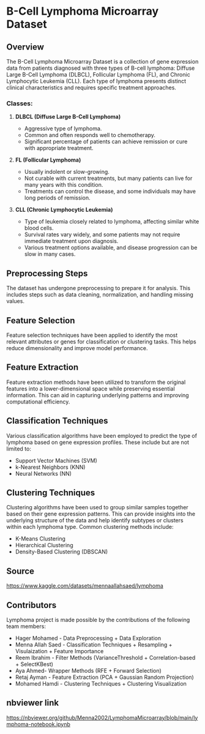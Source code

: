 # B-Cell Lymphoma Microarray Dataset

## Overview
The B-Cell Lymphoma Microarray Dataset is a collection of gene expression data from patients diagnosed with three types of B-cell lymphoma: Diffuse Large B-Cell Lymphoma (DLBCL), Follicular Lymphoma (FL), and Chronic Lymphocytic Leukemia (CLL). Each type of lymphoma presents distinct clinical characteristics and requires specific treatment approaches.

### Classes:
1. **DLBCL (Diffuse Large B-Cell Lymphoma)**
   - Aggressive type of lymphoma.
   - Common and often responds well to chemotherapy.
   - Significant percentage of patients can achieve remission or cure with appropriate treatment.

2. **FL (Follicular Lymphoma)**
   - Usually indolent or slow-growing.
   - Not curable with current treatments, but many patients can live for many years with this condition.
   - Treatments can control the disease, and some individuals may have long periods of remission.

3. **CLL (Chronic Lymphocytic Leukemia)**
   - Type of leukemia closely related to lymphoma, affecting similar white blood cells.
   - Survival rates vary widely, and some patients may not require immediate treatment upon diagnosis.
   - Various treatment options available, and disease progression can be slow in many cases.

## Preprocessing Steps
The dataset has undergone preprocessing to prepare it for analysis. This includes steps such as data cleaning, normalization, and handling missing values.

## Feature Selection
Feature selection techniques have been applied to identify the most relevant attributes or genes for classification or clustering tasks. This helps reduce dimensionality and improve model performance.

## Feature Extraction
Feature extraction methods have been utilized to transform the original features into a lower-dimensional space while preserving essential information. This can aid in capturing underlying patterns and improving computational efficiency.

## Classification Techniques
Various classification algorithms have been employed to predict the type of lymphoma based on gene expression profiles. These include but are not limited to:
- Support Vector Machines (SVM)
- k-Nearest Neighbors (KNN)
- Neural Networks (NN)

## Clustering Techniques
Clustering algorithms have been used to group similar samples together based on their gene expression patterns. This can provide insights into the underlying structure of the data and help identify subtypes or clusters within each lymphoma type. Common clustering methods include:
- K-Means Clustering
- Hierarchical Clustering
- Density-Based Clustering (DBSCAN)

## Source

https://www.kaggle.com/datasets/mennaallahsaed/lymphoma

## Contributors

Lymphoma project is made possible by the contributions of the following team members:

- Hager Mohamed - Data Preprocessing +  Data Exploration
- Menna Allah Saed - Classification Techniques + Resampling + Visulaization + Feature Importance
- Reem Ibrahim - Filter Methods (VarianceThreshold + Correlation-based + SelectKBest)
- Aya Ahmed- Wrapper Methods (RFE + Forward Selection)
- Retaj Ayman - Feature Extraction (PCA + Gaussian Random Projection)
- Mohamed Hamdi - Clustering Techniques + Clustering Visualization

## nbviewer link

https://nbviewer.org/github/Menna2002/LymphomaMicroarray/blob/main/lymphoma-notebook.ipynb
